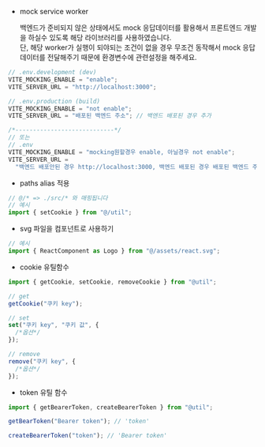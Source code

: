 - mock service worker

  백엔드가 준비되지 않은 상태에서도 mock 응답데이터를 활용해서 프론트엔드 개발을 하실수 있도록 해당 라이브러리를 사용하였습니다. <br />
  단, 해당 worker가 실행이 되야되는 조건이 없을 경우 무조건 동작해서 mock 응답데이터를 전달해주기 때문에 환경변수에 관련설정을 해주세요.

```ts
// .env.development (dev)
VITE_MOCKING_ENABLE = "enable";
VITE_SERVER_URL = "http://localhost:3000";

// .env.production (build)
VITE_MOCKING_ENABLE = "not enable";
VITE_SERVER_URL = "배포된 백엔드 주소"; // 백엔드 배포된 경우 추가

/*----------------------------*/
// 또는
// .env
VITE_MOCKING_ENABLE = "mocking원할경우 enable, 아닐경우 not enable";
VITE_SERVER_URL =
  "백엔드 배포안된 경우 http://localhost:3000, 백엔드 배포된 경우 배포된 백엔드 주소";
```

- paths alias 적용

```ts
// @/* => ./src/* 와 매핑됩니다
// 예시
import { setCookie } from "@/util";
```

- svg 파일을 컴포넌트로 사용하기

```ts
// 예시
import { ReactComponent as Logo } from "@/assets/react.svg";
```

- cookie 유틸함수

```ts
import { getCookie, setCookie, removeCookie } from "@util";

// get
getCookie("쿠키 key");

// set
set("쿠키 key", "쿠키 값", {
  /*옵션*/
});

// remove
remove("쿠키 key", {
  /*옵션*/
});
```

- token 유틸 함수

```ts
import { getBearerToken, createBearerToken } from "@util";

getBearToken("Bearer token"); // 'token'

createBearerToken("token"); // 'Bearer token'
```
